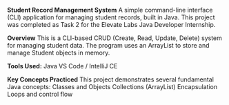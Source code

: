**Student Record Management System**
A simple command-line interface (CLI) application for managing student records, built in Java. This project was completed as Task 2 for the Elevate Labs Java Developer Internship.

**Overview**
This is a CLI-based CRUD (Create, Read, Update, Delete) system for managing student data. The program uses an 
ArrayList to store and manage Student objects in memory.

**Tools Used:**
Java 
VS Code / IntelliJ CE 

**Key Concepts Practiced**
This project demonstrates several fundamental Java concepts:
Classes and Objects 
Collections (ArrayList) 
Encapsulation 
Loops and control flow 
